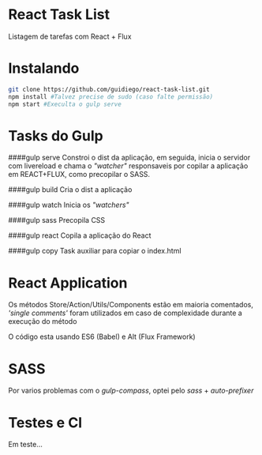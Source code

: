 # React Task List
Listagem de tarefas com React + Flux

# Instalando
```sh
git clone https://github.com/guidiego/react-task-list.git
npm install #Talvez precise de sudo (caso falte permissão)
npm start #Execulta o gulp serve
```
# Tasks do Gulp

####gulp serve
Constroi o dist da aplicação, em seguida, inicia o servidor com livereload e chama o *"watcher"* responsaveis por copilar a aplicação em REACT+FLUX, como precopilar o SASS.

####gulp build
Cria o dist a aplicação

####gulp watch
Inicia os *"watchers"*

####gulp sass
Precopila CSS

####gulp react
Copila a aplicação do React

####gulp copy
Task auxiliar para copiar o index.html

# React Application
Os métodos Store/Action/Utils/Components estão em maioria comentados, *'single comments'* foram utilizados em caso de complexidade durante a execução do método

O código esta usando ES6 (Babel) e Alt (Flux Framework)

# SASS
Por varios problemas com o *gulp-compass*, optei pelo *sass* + *auto-prefixer*

# Testes e CI
Em teste...
